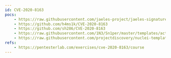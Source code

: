 ```yaml
---
id: CVE-2020-8163
pocs:
    - https://raw.githubusercontent.com/jaeles-project/jaeles-signatures/master/cves/rails-rce-cve-2020-8163.yaml
    - https://github.com/h4ms1k/CVE-2020-8163
    - https://github.com/sh286/CVE-2020-8163
    - https://raw.githubusercontent.com/1N3/Sn1per/master/templates/active/CVE-2020-8163_-_Rails_5.0.1_Remote_Code_Execution.sh
    - https://raw.githubusercontent.com/projectdiscovery/nuclei-templates/master/cves/CVE-2020-8163.yaml
refs:
    - https://pentesterlab.com/exercises/cve-2020-8163/course
---
```

